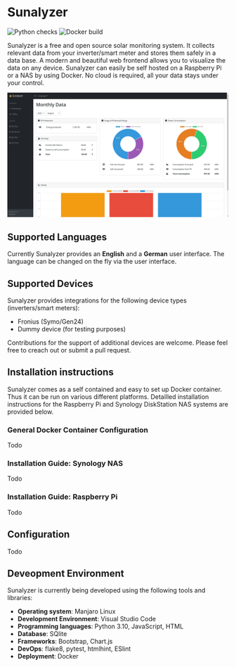 # Sunalyzer

![Python checks](https://github.com/VanKurt/Sunalyzer/actions/workflows/python.yml/badge.svg)
![Docker build](https://github.com/VanKurt/Sunalyzer/actions/workflows/docker.yml/badge.svg)

Sunalyzer is a free and open source solar monitoring system. It collects relevant data from your inverter/smart meter and stores them safely in a data base. A modern and beautiful web frontend allows you to visualize the data on any device. Sunalyzer can easily be self hosted on a Raspberry Pi or a NAS by using Docker. No cloud is required, all your data stays under your control.

![Bilby Stampede](doc/screenshot.png)

## Supported Languages

Currently Sunalyzer provides an **English** and a **German** user interface. The language can be changed on the fly via the user interface.

## Supported Devices

Sunalyzer provides integrations for the following device types (inverters/smart meters):
* Fronius (Symo/Gen24)
* Dummy device (for testing purposes)

Contributions for the support of additional devices are welcome. Please feel free to creach out or submit a pull request.


## Installation instructions

Sunalyzer comes as a self contained and easy to set up Docker container. Thus it can be run on various different platforms. Detailled installation instructions for the Raspberry Pi and Synology DiskStation NAS systems are provided below.

### General Docker Container Configuration

Todo

### Installation Guide: Synology NAS

Todo

### Installation Guide: Raspberry Pi

Todo

## Configuration

Todo

## Deveopment Environment

Sunalyzer is currently being developed using the following tools and libraries:
* **Operating system**: Manjaro Linux
* **Development Environment**: Visual Studio Code
* **Programming languages**: Python 3.10, JavaScript, HTML
* **Database**: SQlite
* **Frameworks**: Bootstrap, Chart.js
* **DevOps**: flake8, pytest, htmlhint, ESlint
* **Deployment**: Docker
